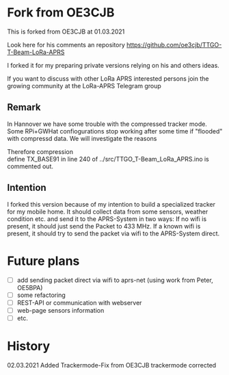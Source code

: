 # Fork from OE3CJB

This is forked from OE3CJB at 01.03.2021

Look here for his comments an repository
<https://github.com/oe3cjb/TTGO-T-Beam-LoRa-APRS>


I forked it for my preparing private versions relying on his and others ideas.

If you want to discuss with other LoRa APRS interested persons join the growing community at the LoRa-APRS Telegram group

## Remark

In Hannover we have some trouble with the compressed tracker mode. Some RPi+GWHat confiogurations stop working after some time if "flooded" with compressd data.
We will investigate the reasons

Therefore compression  
 define TX_BASE91
in line 240 of ../src/TTGO_T-Beam_LoRa_APRS.ino is commented out.

## Intention

I forked this version because of my intention to build a specialized tracker for my mobile home. It should collect data from some sensors, weather condition etc. and send it to the APRS-System in two ways: If no wifi is present, it should just send the Packet to 433 MHz. If a known wifi is present, it should try to send the packet via wifi to the APRS-System direct.

# Future plans

* [ ] add sending packet direct via wifi to aprs-net (using work from Peter, OE5BPA)
* [ ] some refactoring
* [ ] REST-API or communication with webserver
* [ ] web-page sensors information
* [ ] etc.

# History

02.03.2021 Added Trackermode-Fix from OE3CJB trackermode corrected
